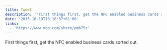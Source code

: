 ```yaml
---
title: Tweet
description: '"First things first, get the NFC enabled business cards sorted out. "'
date: '2015-10-19T16:10:37+01:00'
links:
  - 'https://www.moo.com/share/pmb75z'
---
```

First things first, get the NFC enabled business cards sorted out. 

